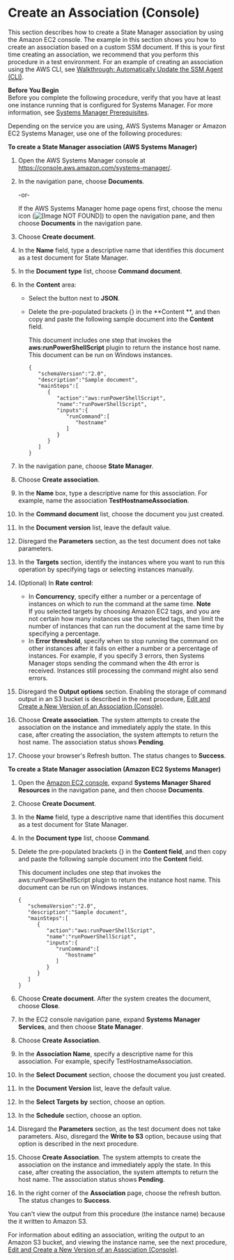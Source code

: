 # Create an Association \(Console\)<a name="sysman-state-assoc"></a>

This section describes how to create a State Manager association by using the Amazon EC2 console\. The example in this section shows you how to create an association based on a custom SSM document\. If this is your first time creating an association, we recommend that you perform this procedure in a test environment\. For an example of creating an association using the AWS CLI, see [Walkthrough: Automatically Update the SSM Agent \(CLI\)](sysman-state-cli.md)\.

**Before You Begin**  
Before you complete the following procedure, verify that you have at least one instance running that is configured for Systems Manager\. For more information, see [Systems Manager Prerequisites](systems-manager-prereqs.md)\. 

Depending on the service you are using, AWS Systems Manager or Amazon EC2 Systems Manager, use one of the following procedures:

**To create a State Manager association \(AWS Systems Manager\)**

1. Open the AWS Systems Manager console at [https://console\.aws\.amazon\.com/systems\-manager/](https://console.aws.amazon.com/systems-manager/)\.

1. In the navigation pane, choose **Documents**\.

   \-or\-

   If the AWS Systems Manager home page opens first, choose the menu icon \(![\[Image NOT FOUND\]](http://docs.aws.amazon.com/systems-manager/latest/userguide/images/menu-icon-small.png)\) to open the navigation pane, and then choose **Documents** in the navigation pane\.

1. Choose **Create document**\.

1. In the **Name** field, type a descriptive name that identifies this document as a test document for State Manager\.

1. In the **Document type** list, choose **Command document**\.

1. In the **Content** area:
   + Select the button next to **JSON**\.
   + Delete the pre\-populated brackets \{\} in the **Content **, and then copy and paste the following sample document into the **Content** field\. 

     This document includes one step that invokes the **aws:runPowerShellScript** plugin to return the instance host name\. This document can be run on Windows instances\.

     ```
     {
        "schemaVersion":"2.0",
        "description":"Sample document",
        "mainSteps":[
           {
              "action":"aws:runPowerShellScript",
              "name":"runPowerShellScript",
              "inputs":{
                 "runCommand":[
                    "hostname"
                 ]
              }
           }
        ]
     }
     ```

1. In the navigation pane, choose **State Manager**\. 

1. Choose **Create association**\.

1. In the **Name** box, type a descriptive name for this association\. For example, name the association **TestHostnameAssociation**\.

1. In the **Command document** list, choose the document you just created\.

1. In the **Document version** list, leave the default value\.

1. Disregard the **Parameters** section, as the test document does not take parameters\.

1. In the **Targets** section, identify the instances where you want to run this operation by specifying tags or selecting instances manually\.

1. \(Optional\) In **Rate control**:
   + In **Concurrency**, specify either a number or a percentage of instances on which to run the command at the same time\.
**Note**  
If you selected targets by choosing Amazon EC2 tags, and you are not certain how many instances use the selected tags, then limit the number of instances that can run the document at the same time by specifying a percentage\.
   + In **Error threshold**, specify when to stop running the command on other instances after it fails on either a number or a percentage of instances\. For example, if you specify 3 errors, then Systems Manager stops sending the command when the 4th error is received\. Instances still processing the command might also send errors\.

1. Disregard the **Output options** section\. Enabling the storage of command output in an S3 bucket is described in the next procedure, [Edit and Create a New Version of an Association \(Console\)](sysman-state-assoc-version.md)\.

1. Choose **Create association**\. The system attempts to create the association on the instance and immediately apply the state\. In this case, after creating the association, the system attempts to return the host name\. The association status shows **Pending**\.

1. Choose your browser's Refresh button\. The status changes to **Success**\.

**To create a State Manager association \(Amazon EC2 Systems Manager\)**

1. Open the [Amazon EC2 console](https://console.aws.amazon.com/ec2/), expand **Systems Manager Shared Resources** in the navigation pane, and then choose **Documents**\.

1. Choose **Create Document**\.

1. In the **Name** field, type a descriptive name that identifies this document as a test document for State Manager\.

1. In the **Document type** list, choose **Command**\.

1. Delete the pre\-populated brackets \{\} in the **Content field**, and then copy and paste the following sample document into the **Content** field\. 

   This document includes one step that invokes the aws:runPowerShellScript plugin to return the instance host name\. This document can be run on Windows instances\.

   ```
   {
      "schemaVersion":"2.0",
      "description":"Sample document",
      "mainSteps":[
         {
            "action":"aws:runPowerShellScript",
            "name":"runPowerShellScript",
            "inputs":{
               "runCommand":[
                  "hostname"
               ]
            }
         }
      ]
   }
   ```

1. Choose **Create document**\. After the system creates the document, choose **Close**\.

1. In the EC2 console navigation pane, expand **Systems Manager Services**, and then choose **State Manager**\. 

1. Choose **Create Association**\.

1. In the **Association Name**, specify a descriptive name for this association\. For example, specify TestHostnameAssociation\.

1. In the **Select Document** section, choose the document you just created\.

1. In the **Document Version** list, leave the default value\.

1. In the **Select Targets by** section, choose an option\.

1. In the **Schedule** section, choose an option\.

1. Disregard the **Parameters** section, as the test document does not take parameters\. Also, disregard the **Write to S3** option, because using that option is described in the next procedure\.

1. Choose **Create Association**\. The system attempts to create the association on the instance and immediately apply the state\. In this case, after creating the association, the system attempts to return the host name\. The association status shows **Pending**\.

1. In the right corner of the **Association** page, choose the refresh button\. The status changes to **Success**\.

You can't view the output from this procedure \(the instance name\) because the it written to Amazon S3\. 

For information about editing an association, writing the output to an Amazon S3 bucket, and viewing the instance name, see the next procedure, [Edit and Create a New Version of an Association \(Console\)](sysman-state-assoc-version.md)\.